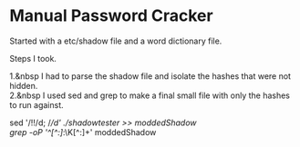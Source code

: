 # Manual Password Cracker

Started with a etc/shadow file and a word dictionary file.</br>

Steps I took.</br>

1.&nbsp I had to parse the shadow file and isolate the hashes that were not hidden.</br>
2.&nbsp I used sed and grep to make a final small file with only the hashes to run against.

sed '/!!/d; /*/d' ./shadowtester >> moddedShadow </br>
grep -oP '^[^\:]*\:\K[^\:]+' moddedShadow

